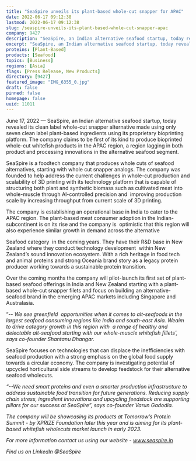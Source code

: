 ```yaml
---
title: "SeaSpire unveils its plant-based whole-cut snapper for APAC"
date: 2022-06-17 09:12:38
lastmod: 2022-06-17 09:12:38
slug: /seaspire-unveils-its-plant-based-whole-cut-snapper-apac
company: 9427
description: "SeaSpire, an Indian alternative seafood startup, today revealed its plant-based, whole-cut snapper made using only seven clean label ingredients via their proprietary bioprinting platform."
excerpt: "SeaSpire, an Indian alternative seafood startup, today revealed its plant-based, whole-cut snapper made using only seven clean label ingredients via their proprietary bioprinting platform."
proteins: [Plant-Based]
products: [Seafood]
topics: [Business]
regions: [Asia]
flags: [Press Release, New Products]
directory: [9427]
featured_image: "IMG_6355_0.jpg"
draft: false
pinned: false
homepage: false
uuid: 11011
---
```

<p>June 17, 2022 — SeaSpire, an Indian alternative seafood startup, today revealed its clean label whole-cut snapper alternative made using only seven clean label plant-based ingredients using its proprietary bioprinting platform. The company claims to be first of its kind to produce bioprinted whole-cut whitefish products in the APAC region, a region lagging in both product and processing innovations in the alternative seafood segment.</p>
<p>SeaSpire is a foodtech company that produces whole cuts of seafood alternatives, starting with whole cut snapper analogs. The company was founded to help address the current challenges in whole-cut production and scalability of 3D printing with its technology platform that is capable of structuring both plant and synthetic biomass such as cultivated meat into whole-muscle through AI-controlled precision and  improving production scale by increasing throughput from current scale of 3D printing. </p>
<p>The company is establishing an operational base in India to cater to the APAC region. The plant-based meat consumer adoption in the Indian-subcontinent is on its rise and the company is  optimistic that this region will also experience similar growth in demand across the alternative</p>
<p>Seafood category  in the coming years. They have their R&D base in New Zealand where they conduct technology development  within New Zealand’s sound innovation ecosystem. With a rich heritage in food tech and animal proteins and strong Oceania brand story as a legacy protein producer working towards a sustainable protein transition. </p>
<p>Over the coming months the company will pilot-launch its first set of plant-based seafood offerings in India and New Zealand starting with a plant-based whole-cut snapper filets and focus on building an alternative-seafood brand in the emerging APAC markets including Singapore and Australasia. </p>
<p>“-- <em>We see greenfield  opportunities when it comes to alt-seafoods in the largest seafood consuming regions like India and south-east Asia. Weaim to drive category growth in this region with  a range of healthy and delectable alt-seafood starting with our whole-muscle whitefish fillets', says co-founder Shantanu Dhangar.</em></p>
<p>SeaSpire focuses on technologies that can displace the inefficiencies with seafood production with a strong emphasis on the global food supply towards a circular economy. The company is investigating potential of upcycled horticultural side streams to develop feedstock for their alternative seafood wholecuts. </p>
<p><em>“--We need smart proteins and even a smarter production infrastructure to address sustainable food transition for future generations. Reducing supply chain stress, ingredient innovations and upcycling feedstock are supporting pillars for our success at SeaSpire”, says co-founder Varun Gadodia. </em></p>
<p><em>The company will be showcasing its products at Tomorrow’s Protein Summit - by XPRIZE Foundation later this year and is aiming for its plant-based whitefish wholecuts market launch in early 2023.</em></p>
<p><em>For more information contact us using our website - </em><a href="http://www.seaspire.in"><em><u>www.seaspire.in</u></em></a><em> </em></p>
<p><em>Find us on LinkedIn @SeaSpire</em></p>
